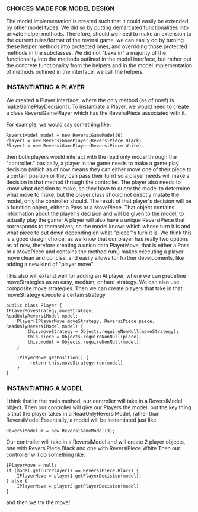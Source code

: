 ### CHOICES MADE FOR MODEL DESIGN ###
The model implementation is created such that it could easily be extended by other model types. We 
did so
by putting demarcated functionalities into private helper methods. Therefore, should we need to make 
an
extension to the current rules/format of the reversi game, we can easily do by turning these helper 
methods
into protected ones, and overriding those protected methods in the subclasses. We did not "bake in"
a majority 
of the functionality into the methods outlined in the model interface,
but rather put the concrete functionality from the helpers and in the model implementation of
methods outlined in the
interface, we call the helpers.

### INSTANTIATING A PLAYER ###
We created a Player interface, where the only method (as of now!) is makeGamePlayDecision().
To instantiate a Player, we would need to create a class ReversiGamePlayer which has the ReversiPiece
associated with it.

For example, we would say something like:
```
ReversiModel model = new ReversiGameModel(6)
Player1 = new ReversiGamePlayer(ReversiPiece.Black)
Player2 = new ReversiGamePlayer(ReversiPiece.White).
```
then both players would interact with the read only model through the "controller."
basically, a player in the game needs to make a game play decision (which as of now means
they can either move one of their piece to a certain position or they can pass their turn)
so a player needs will make a decision in that method through the controller. The player also needs
to know what decision to make, so they have to query the model to determine what move to make, but 
the player class should not directly mutate the model, only the controller should. 
The result of that player's decision will be a function object, either a Pass or a MovePiece.
That object contains information about the
player's decision and will be given to the model, to actually play the game! A player will
also have a unique ReversiPiece that corresponds to themselves, so the model knows which
whose turn it is and what piece to put down depending on what "piece"'s turn it is. We think this
is a good design choice, as we know that our player has really two options as of now, therefore
creating a union data PlayerMove, that is either a Pass or a MovePiece and contains the method
run() makes executing a player move clean and concise, and easily allows for further developments,
like adding a new kind of "player move"

This also will extend well for adding an AI player, where we can predefine moveStrategies as
an easy, medium, or hard strategy. We can also use composite move strategies. Then
we can create players that take in that moveStrategy execute a certain strategy.  

````
public class Player {
IPlayerMoveStrategy moveStrategy;
ReadOnlyReversiModel model;
    Player(IPlayerMove moveStrategy, ReversiPiece piece, ReadOnlyReversiModel model) {
        this.moveStrategy = Objects.requireNonNull(moveStrategy);
        this.piece = Objects.requireNonNull(piece);
        this.model = Objects.requireNonNull(model);
    }

    IPlayerMove getPosition() {
         return this.moveStrategy.run(model)
    }
}
````

### INSTANTIATING A MODEL ###
I think that in the main method, our controller will take in a ReversiModel object. 
Then our controller will give our Players the model, but the key thing is that the player
takes in a ReadOnlyReversiModel, rather than ReversiModel
Essentially, a model will be instantiated just like 
```
ReversiModel m = new ReversiGameModel(3);
```
Our controller will take in a ReversiModel and will create 2 player objects, one with 
ReversiPiece.Black and one with ReversiPiece.White
Then our controller will do something like: 
```
IPlayerMove = null;
if (model.getCurrPlayer() == ReversiPiece.Black) {
    IPlayerMove = player1.getPlayerDecision(model);
} else {
    IPlayerMove = player2.getPlayerDecision(model);
}
```
and then we try the move!

